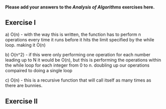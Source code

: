 #### Please add your answers to the ***Analysis of  Algorithms*** exercises here.

## Exercise I

a) O(n) - with the way this is written, the function has to perform n operations every time it runs before it hits the limit specified by the while loop. making it O(n)

b) O(n^2) - if this were only performing one operation for each number leading up to N it would be O(n), but this is performing the operations within the while loop for each integer from 0 to n. doubling up our operations compaired to doing a single loop


c) O(n) - this is a recursive function that will call itself as many times as there are bunnies.

## Exercise II


